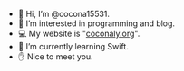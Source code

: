 - 👋 Hi, I’m @cocona15531.
- 👀 I’m interested in programming and blog.
- 💻 My website is "[coconaly.org](https://coconaly.org/)".
- 🌱 I’m currently learning Swift.
- ✋ Nice to meet you.

<!---
cocona15531/cocona15531 is a ✨ special ✨ repository because its `README.md` (this file) appears on your GitHub profile.
You can click the Preview link to take a look at your changes.
--->
